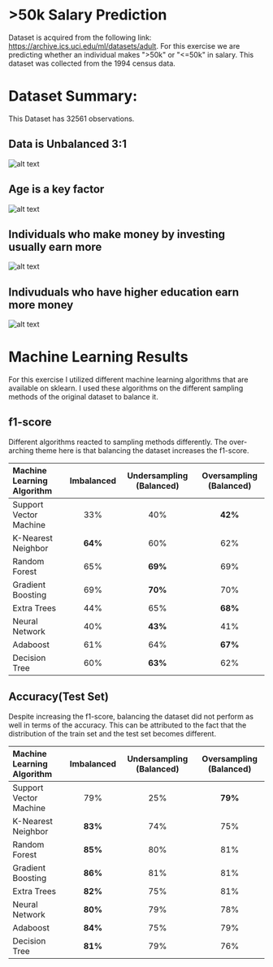 # >50k Salary Prediction
Dataset is acquired from the following link: https://archive.ics.uci.edu/ml/datasets/adult. For this exercise we are predicting whether an individual makes ">50k" or "<=50k" in salary. This dataset was collected from the 1994 census data. 

# Dataset Summary:

This Dataset has 32561 observations. 

## Data is Unbalanced 3:1
![alt text](https://github.com/nickbiso/50k-Salary-Prediction/blob/master/plots/unbalanced.png)

## Age is a key factor
![alt text](https://github.com/nickbiso/50k-Salary-Prediction/blob/master/plots/age.png)

## Individuals who make money by investing usually earn more  
![alt text](https://github.com/nickbiso/50k-Salary-Prediction/blob/master/plots/capitalgains.png)

## Indivuduals who have higher education earn more money
![alt text](https://github.com/nickbiso/50k-Salary-Prediction/blob/master/plots/education.png)

# Machine Learning Results 
For this exercise I utilized different machine learning algorithms that are available on sklearn. I used these algorithms on the different sampling methods of the original dataset to balance it.

## f1-score
Different algorithms reacted to sampling methods differently. The over-arching theme here is that balancing the dataset increases the f1-score.

|Machine Learning Algorithm      |	Imbalanced |	Undersampling (Balanced)	|	 Oversampling (Balanced)	  |
|:----------------------|:-------------------:|:-------------:|:---------------:|
|	Support Vector Machine|	33%	                |	40%	          |	**42%**	            |
|	K-Nearest Neighbor	  |	**64%**	                |	60%	          |	62%	            |
|	Random Forest	        |	65%	                |	**69%**	          |	69%	            |           
|	Gradient Boosting	    |	69%	                |	**70%**	          |	70%	            |
|	Extra Trees	          |	44%               	|	65%	          |	**68%**	            |
|	Neural Network	      |	40%	                |	**43%**	          |	41%	            |
|	Adaboost	            |	61%               	|	64%	          |	**67%**	            |
|	Decision Tree	        |	60%                |	**63%**         	|	62%	            |

## Accuracy(Test Set)
Despite increasing the f1-score, balancing the dataset did not perform as well in terms of the accuracy. This can be attributed to the fact that the distribution of the train set and the test set becomes different. 

|Machine Learning Algorithm      |	Imbalanced |	Undersampling (Balanced)	|	 Oversampling (Balanced)	  |
|	:---	|	:---:	|	:---:	|	:---:	
|	Support Vector Machine	|	79%	|	25%	|	**79%**	|
|	K-Nearest Neighbor	|	**83%**	|	74%	|	75%	|
|	Random Forest	|	**85%**	|	80%	|	81%	|
|	Gradient Boosting	|	**86%**	|	81%	|	81%	|
|	Extra Trees	|	**82%**	|	75%	|	81%	|
|	Neural Network	|	**80%**	|	79%	|	78%	|
|	Adaboost	|	**84%**	|	75%	|	79%	|
|	Decision Tree	|	**81%**	|	79%	|	76%	|
